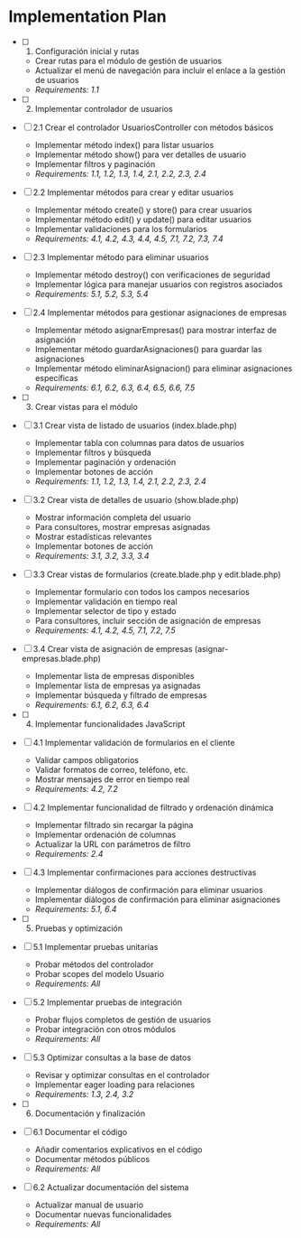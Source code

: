 # Implementation Plan

-   [ ] 1. Configuración inicial y rutas

    -   Crear rutas para el módulo de gestión de usuarios
    -   Actualizar el menú de navegación para incluir el enlace a la gestión de usuarios
    -   _Requirements: 1.1_

-   [ ] 2. Implementar controlador de usuarios
-   [ ] 2.1 Crear el controlador UsuariosController con métodos básicos

    -   Implementar método index() para listar usuarios
    -   Implementar método show() para ver detalles de usuario
    -   Implementar filtros y paginación
    -   _Requirements: 1.1, 1.2, 1.3, 1.4, 2.1, 2.2, 2.3, 2.4_

-   [ ] 2.2 Implementar métodos para crear y editar usuarios

    -   Implementar método create() y store() para crear usuarios
    -   Implementar método edit() y update() para editar usuarios
    -   Implementar validaciones para los formularios
    -   _Requirements: 4.1, 4.2, 4.3, 4.4, 4.5, 7.1, 7.2, 7.3, 7.4_

-   [ ] 2.3 Implementar método para eliminar usuarios

    -   Implementar método destroy() con verificaciones de seguridad
    -   Implementar lógica para manejar usuarios con registros asociados
    -   _Requirements: 5.1, 5.2, 5.3, 5.4_

-   [ ] 2.4 Implementar métodos para gestionar asignaciones de empresas

    -   Implementar método asignarEmpresas() para mostrar interfaz de asignación
    -   Implementar método guardarAsignaciones() para guardar las asignaciones
    -   Implementar método eliminarAsignacion() para eliminar asignaciones específicas
    -   _Requirements: 6.1, 6.2, 6.3, 6.4, 6.5, 6.6, 7.5_

-   [ ] 3. Crear vistas para el módulo
-   [ ] 3.1 Crear vista de listado de usuarios (index.blade.php)

    -   Implementar tabla con columnas para datos de usuarios
    -   Implementar filtros y búsqueda
    -   Implementar paginación y ordenación
    -   Implementar botones de acción
    -   _Requirements: 1.1, 1.2, 1.3, 1.4, 2.1, 2.2, 2.3, 2.4_

-   [ ] 3.2 Crear vista de detalles de usuario (show.blade.php)

    -   Mostrar información completa del usuario
    -   Para consultores, mostrar empresas asignadas
    -   Mostrar estadísticas relevantes
    -   Implementar botones de acción
    -   _Requirements: 3.1, 3.2, 3.3, 3.4_

-   [ ] 3.3 Crear vistas de formularios (create.blade.php y edit.blade.php)

    -   Implementar formulario con todos los campos necesarios
    -   Implementar validación en tiempo real
    -   Implementar selector de tipo y estado
    -   Para consultores, incluir sección de asignación de empresas
    -   _Requirements: 4.1, 4.2, 4.5, 7.1, 7.2, 7.5_

-   [ ] 3.4 Crear vista de asignación de empresas (asignar-empresas.blade.php)

    -   Implementar lista de empresas disponibles
    -   Implementar lista de empresas ya asignadas
    -   Implementar búsqueda y filtrado de empresas
    -   _Requirements: 6.1, 6.2, 6.3, 6.4_

-   [ ] 4. Implementar funcionalidades JavaScript
-   [ ] 4.1 Implementar validación de formularios en el cliente

    -   Validar campos obligatorios
    -   Validar formatos de correo, teléfono, etc.
    -   Mostrar mensajes de error en tiempo real
    -   _Requirements: 4.2, 7.2_

-   [ ] 4.2 Implementar funcionalidad de filtrado y ordenación dinámica

    -   Implementar filtrado sin recargar la página
    -   Implementar ordenación de columnas
    -   Actualizar la URL con parámetros de filtro
    -   _Requirements: 2.4_

-   [ ] 4.3 Implementar confirmaciones para acciones destructivas

    -   Implementar diálogos de confirmación para eliminar usuarios
    -   Implementar diálogos de confirmación para eliminar asignaciones
    -   _Requirements: 5.1, 6.4_

-   [ ] 5. Pruebas y optimización
-   [ ] 5.1 Implementar pruebas unitarias

    -   Probar métodos del controlador
    -   Probar scopes del modelo Usuario
    -   _Requirements: All_

-   [ ] 5.2 Implementar pruebas de integración

    -   Probar flujos completos de gestión de usuarios
    -   Probar integración con otros módulos
    -   _Requirements: All_

-   [ ] 5.3 Optimizar consultas a la base de datos

    -   Revisar y optimizar consultas en el controlador
    -   Implementar eager loading para relaciones
    -   _Requirements: 1.3, 2.4, 3.2_

-   [ ] 6. Documentación y finalización
-   [ ] 6.1 Documentar el código

    -   Añadir comentarios explicativos en el código
    -   Documentar métodos públicos
    -   _Requirements: All_

-   [ ] 6.2 Actualizar documentación del sistema
    -   Actualizar manual de usuario
    -   Documentar nuevas funcionalidades
    -   _Requirements: All_
